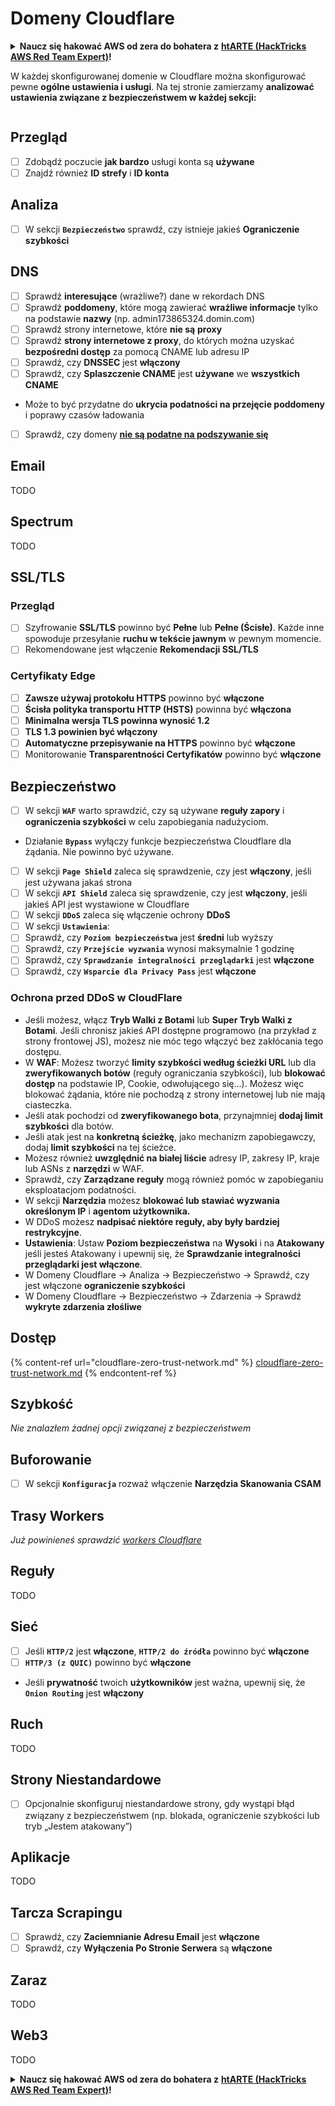 # Domeny Cloudflare

<details>

<summary><strong>Naucz się hakować AWS od zera do bohatera z</strong> <a href="https://training.hacktricks.xyz/courses/arte"><strong>htARTE (HackTricks AWS Red Team Expert)</strong></a><strong>!</strong></summary>

Inne sposoby wsparcia HackTricks:

* Jeśli chcesz zobaczyć swoją **firmę reklamowaną w HackTricks** lub **pobrać HackTricks w formacie PDF**, sprawdź [**PLANY SUBSKRYPCYJNE**](https://github.com/sponsors/carlospolop)!
* Kup [**oficjalne gadżety PEASS & HackTricks**](https://peass.creator-spring.com)
* Odkryj [**Rodzinę PEASS**](https://opensea.io/collection/the-peass-family), naszą kolekcję ekskluzywnych [**NFT**](https://opensea.io/collection/the-peass-family)
* **Dołącz do** 💬 [**grupy Discord**](https://discord.gg/hRep4RUj7f) lub [**grupy telegramowej**](https://t.me/peass) lub **śledź** mnie na **Twitterze** 🐦 [**@hacktricks\_live**](https://twitter.com/hacktricks\_live)**.**
* **Podziel się swoimi sztuczkami hakerskimi, przesyłając PR-y do** [**HackTricks**](https://github.com/carlospolop/hacktricks) i [**HackTricks Cloud**](https://github.com/carlospolop/hacktricks-cloud) na GitHubie.

</details>

W każdej skonfigurowanej domenie w Cloudflare można skonfigurować pewne **ogólne ustawienia i usługi**. Na tej stronie zamierzamy **analizować ustawienia związane z bezpieczeństwem w każdej sekcji:**

<figure><img src="../../.gitbook/assets/image (101).png" alt=""><figcaption></figcaption></figure>

## Przegląd

* [ ] Zdobądź poczucie **jak bardzo** usługi konta są **używane**
* [ ] Znajdź również **ID strefy** i **ID konta**

## Analiza

* [ ] W sekcji **`Bezpieczeństwo`** sprawdź, czy istnieje jakieś **Ograniczenie szybkości**

## DNS

* [ ] Sprawdź **interesujące** (wrażliwe?) dane w rekordach DNS
* [ ] Sprawdź **poddomeny**, które mogą zawierać **wrażliwe informacje** tylko na podstawie **nazwy** (np. admin173865324.domin.com)
* [ ] Sprawdź strony internetowe, które **nie są** **proxy**
* [ ] Sprawdź **strony internetowe z proxy**, do których można uzyskać **bezpośredni dostęp** za pomocą CNAME lub adresu IP
* [ ] Sprawdź, czy **DNSSEC** jest **włączony**
* [ ] Sprawdź, czy **Splaszczenie CNAME** jest **używane** we **wszystkich CNAME**
* Może to być przydatne do **ukrycia podatności na przejęcie poddomeny** i poprawy czasów ładowania
* [ ] Sprawdź, czy domeny [**nie są podatne na podszywanie się**](https://book.hacktricks.xyz/network-services-pentesting/pentesting-smtp#mail-spoofing)

## **Email**

TODO

## Spectrum

TODO

## SSL/TLS

### **Przegląd**

* [ ] Szyfrowanie **SSL/TLS** powinno być **Pełne** lub **Pełne (Ścisłe)**. Każde inne spowoduje przesyłanie **ruchu w tekście jawnym** w pewnym momencie.
* [ ] Rekomendowane jest włączenie **Rekomendacji SSL/TLS**

### Certyfikaty Edge

* [ ] **Zawsze używaj protokołu HTTPS** powinno być **włączone**
* [ ] **Ścisła polityka transportu HTTP (HSTS)** powinna być **włączona**
* [ ] **Minimalna wersja TLS powinna wynosić 1.2**
* [ ] **TLS 1.3 powinien być włączony**
* [ ] **Automatyczne przepisywanie na HTTPS** powinno być **włączone**
* [ ] Monitorowanie **Transparentności Certyfikatów** powinno być **włączone**

## **Bezpieczeństwo**

* [ ] W sekcji **`WAF`** warto sprawdzić, czy są używane **reguły zapory** i **ograniczenia szybkości** w celu zapobiegania nadużyciom.
* Działanie **`Bypass`** wyłączy funkcje bezpieczeństwa Cloudflare dla żądania. Nie powinno być używane.
* [ ] W sekcji **`Page Shield`** zaleca się sprawdzenie, czy jest **włączony**, jeśli jest używana jakaś strona
* [ ] W sekcji **`API Shield`** zaleca się sprawdzenie, czy jest **włączony**, jeśli jakieś API jest wystawione w Cloudflare
* [ ] W sekcji **`DDoS`** zaleca się włączenie ochrony **DDoS**
* [ ] W sekcji **`Ustawienia`**:
* [ ] Sprawdź, czy **`Poziom bezpieczeństwa`** jest **średni** lub wyższy
* [ ] Sprawdź, czy **`Przejście wyzwania`** wynosi maksymalnie 1 godzinę
* [ ] Sprawdź, czy **`Sprawdzanie integralności przeglądarki`** jest **włączone**
* [ ] Sprawdź, czy **`Wsparcie dla Privacy Pass`** jest **włączone**

### **Ochrona przed DDoS w CloudFlare**

* Jeśli możesz, włącz **Tryb Walki z Botami** lub **Super Tryb Walki z Botami**. Jeśli chronisz jakieś API dostępne programowo (na przykład z strony frontowej JS), możesz nie móc tego włączyć bez zakłócania tego dostępu.
* W **WAF**: Możesz tworzyć **limity szybkości według ścieżki URL** lub dla **zweryfikowanych botów** (reguły ograniczania szybkości), lub **blokować dostęp** na podstawie IP, Cookie, odwołującego się...). Możesz więc blokować żądania, które nie pochodzą z strony internetowej lub nie mają ciasteczka.
* Jeśli atak pochodzi od **zweryfikowanego bota**, przynajmniej **dodaj limit szybkości** dla botów.
* Jeśli atak jest na **konkretną ścieżkę**, jako mechanizm zapobiegawczy, dodaj **limit szybkości** na tej ścieżce.
* Możesz również **uwzględnić na białej liście** adresy IP, zakresy IP, kraje lub ASNs z **narzędzi** w WAF.
* Sprawdź, czy **Zarządzane reguły** mogą również pomóc w zapobieganiu eksploatacjom podatności.
* W sekcji **Narzędzia** możesz **blokować lub stawiać wyzwania określonym IP** i **agentom użytkownika.**
* W DDoS możesz **nadpisać niektóre reguły, aby były bardziej restrykcyjne**.
* **Ustawienia**: Ustaw **Poziom bezpieczeństwa** na **Wysoki** i na **Atakowany** jeśli jesteś Atakowany i upewnij się, że **Sprawdzanie integralności przeglądarki jest włączone**.
* W Domeny Cloudflare -> Analiza -> Bezpieczeństwo -> Sprawdź, czy jest włączone **ograniczenie szybkości**
* W Domeny Cloudflare -> Bezpieczeństwo -> Zdarzenia -> Sprawdź **wykryte zdarzenia złośliwe**

## Dostęp

{% content-ref url="cloudflare-zero-trust-network.md" %}
[cloudflare-zero-trust-network.md](cloudflare-zero-trust-network.md)
{% endcontent-ref %}

## Szybkość

_Nie znalazłem żadnej opcji związanej z bezpieczeństwem_

## Buforowanie

* [ ] W sekcji **`Konfiguracja`** rozważ włączenie **Narzędzia Skanowania CSAM**

## **Trasy Workers**

_Już powinieneś sprawdzić_ [_workers Cloudflare_](./#workers)

## Reguły

TODO

## Sieć

* [ ] Jeśli **`HTTP/2`** jest **włączone**, **`HTTP/2 do źródła`** powinno być **włączone**
* [ ] **`HTTP/3 (z QUIC)`** powinno być **włączone**
* Jeśli **prywatność** twoich **użytkowników** jest ważna, upewnij się, że **`Onion Routing`** jest **włączony**

## **Ruch**

TODO

## Strony Niestandardowe

* [ ] Opcjonalnie skonfiguruj niestandardowe strony, gdy wystąpi błąd związany z bezpieczeństwem (np. blokada, ograniczenie szybkości lub tryb „Jestem atakowany”)

## Aplikacje

TODO
## Tarcza Scrapingu

* [ ] Sprawdź, czy **Zaciemnianie Adresu Email** jest **włączone**
* [ ] Sprawdź, czy **Wyłączenia Po Stronie Serwera** są **włączone**

## **Zaraz**

TODO

## **Web3**

TODO

<details>

<summary><strong>Naucz się hakować AWS od zera do bohatera z</strong> <a href="https://training.hacktricks.xyz/courses/arte"><strong>htARTE (HackTricks AWS Red Team Expert)</strong></a><strong>!</strong></summary>

Inne sposoby wsparcia HackTricks:

* Jeśli chcesz zobaczyć swoją **firmę reklamowaną w HackTricks** lub **pobrać HackTricks w formacie PDF**, sprawdź [**PLANY SUBSKRYPCYJNE**](https://github.com/sponsors/carlospolop)!
* Zdobądź [**oficjalne gadżety PEASS & HackTricks**](https://peass.creator-spring.com)
* Odkryj [**Rodzinę PEASS**](https://opensea.io/collection/the-peass-family), naszą kolekcję ekskluzywnych [**NFT**](https://opensea.io/collection/the-peass-family)
* **Dołącz do** 💬 [**Grupy Discord**](https://discord.gg/hRep4RUj7f) lub [**grupy telegramowej**](https://t.me/peass) lub **śledź** mnie na **Twitterze** 🐦 [**@hacktricks\_live**](https://twitter.com/hacktricks\_live)**.**
* **Podziel się swoimi sztuczkami hakerskimi, przesyłając PR-y do** [**HackTricks**](https://github.com/carlospolop/hacktricks) i [**HackTricks Cloud**](https://github.com/carlospolop/hacktricks-cloud) repozytoriów na GitHubie.

</details>
